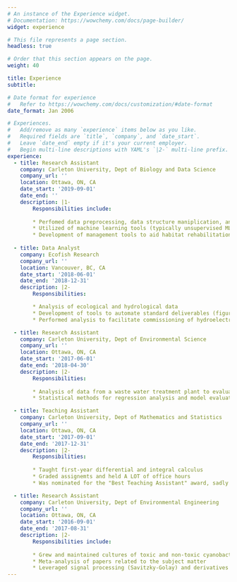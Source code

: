 ```yaml
---
# An instance of the Experience widget.
# Documentation: https://wowchemy.com/docs/page-builder/
widget: experience

# This file represents a page section.
headless: true

# Order that this section appears on the page.
weight: 40

title: Experience
subtitle:

# Date format for experience
#   Refer to https://wowchemy.com/docs/customization/#date-format
date_format: Jan 2006

# Experiences.
#   Add/remove as many `experience` items below as you like.
#   Required fields are `title`, `company`, and `date_start`.
#   Leave `date_end` empty if it's your current employer.
#   Begin multi-line descriptions with YAML's `|2-` multi-line prefix.
experience:
  - title: Research Assistant
    company: Carleton University, Dept of Biology and Data Science
    company_url: ''
    location: Ottawa, ON, CA
    date_start: '2019-09-01'
    date_end: ''
    description: |1-
        Responsibilities include:
        
        * Perfomed data preprocessing, data structure maniplication, and utilized statistical tools to improve data quality
        * Utilized of machine learning tools (typically unsupervised ML) to investigate animal behaviour
        * Development of management tools to aid habitat rehabilitation or restoration
        
  - title: Data Analyst
    company: Ecofish Research
    company_url: ''
    location: Vancouver, BC, CA
    date_start: '2018-06-01'
    date_end: '2018-12-31'
    description: |2-
        Responsibilities:

        * Analysis of ecological and hydrological data 
        * Development of tools to automate standard deliverables (figures, tables, summaries, etc)
        * Performed analysis to facilitate commissioning of hydroelectric facilities

  - title: Research Assistant
    company: Carleton University, Dept of Environmental Science
    company_url: ''
    location: Ottawa, ON, CA
    date_start: '2017-06-01'
    date_end: '2018-04-30'
    description: |2-
        Responsibilities:
        
        * Analysis of data from a waste water treatment plant to evaluate effectiveness in removing grades of microplastics prior to effluent release
        * Statistical methods for regression analysis and model evaluation were utilized

  - title: Teaching Assistant
    company: Carleton University, Dept of Mathematics and Statistics
    company_url: ''
    location: Ottawa, ON, CA
    date_start: '2017-09-01'
    date_end: '2017-12-31'
    description: |2-
        Responsibilities:
        
        * Taught first-year differential and integral calculus 
        * Graded assignemts and held A LOT of office hours
        * Was nominated for the "Best Teaching Assistant" award, sadly didn't win

  - title: Research Assistant
    company: Carleton University, Dept of Environmental Engineering
    company_url: ''
    location: Ottawa, ON, CA
    date_start: '2016-09-01'
    date_end: '2017-08-31'
    description: |2-
        Responsibilities include:
        
        * Grew and maintained cultures of toxic and non-toxic cyanobacteria
        * Meta-analysis of papers related to the subject matter
        * Leveraged signal processing (Savitzky-Golay) and derivatives to improve spectrophotometric detections
---
```

